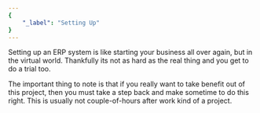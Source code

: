 ```yaml
---
{
	"_label": "Setting Up"
}
---
```

Setting up an ERP system is like starting your business all over again, but in the virtual
world. Thankfully its not as hard as the real thing and you get to do a trial too.

The important thing to note is that if you really want to take benefit out of this project, then you must take a step back and make sometime to do this right. This is usually not couple-of-hours after work kind of a project.

